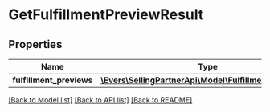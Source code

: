 # GetFulfillmentPreviewResult

## Properties
Name | Type | Description | Notes
------------ | ------------- | ------------- | -------------
**fulfillment_previews** | [**\Evers\SellingPartnerApi\Model\FulfillmentPreviewList**](FulfillmentPreviewList.md) |  | [optional] 

[[Back to Model list]](../README.md#documentation-for-models) [[Back to API list]](../README.md#documentation-for-api-endpoints) [[Back to README]](../README.md)



